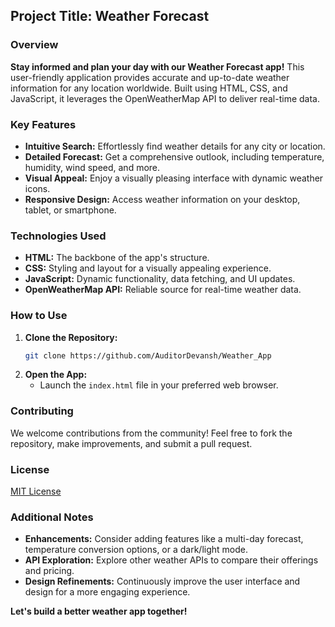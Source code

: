 ## **Project Title: Weather Forecast**

### **Overview**

**Stay informed and plan your day with our Weather Forecast app!** This user-friendly application provides accurate and up-to-date weather information for any location worldwide. Built using HTML, CSS, and JavaScript, it leverages the OpenWeatherMap API to deliver real-time data.

### **Key Features**

* **Intuitive Search:** Effortlessly find weather details for any city or location.
* **Detailed Forecast:** Get a comprehensive outlook, including temperature, humidity, wind speed, and more.
* **Visual Appeal:** Enjoy a visually pleasing interface with dynamic weather icons.
* **Responsive Design:** Access weather information on your desktop, tablet, or smartphone.

### **Technologies Used**

* **HTML:** The backbone of the app's structure.
* **CSS:** Styling and layout for a visually appealing experience.
* **JavaScript:** Dynamic functionality, data fetching, and UI updates.
* **OpenWeatherMap API:** Reliable source for real-time weather data.

### **How to Use**

1. **Clone the Repository:**
   ```bash
   git clone https://github.com/AuditorDevansh/Weather_App
   ```
2. **Open the App:**
   * Launch the `index.html` file in your preferred web browser.

### **Contributing**

We welcome contributions from the community! Feel free to fork the repository, make improvements, and submit a pull request.

### **License**

[MIT License]()

### **Additional Notes**

* **Enhancements:** Consider adding features like a multi-day forecast, temperature conversion options, or a dark/light mode.
* **API Exploration:** Explore other weather APIs to compare their offerings and pricing.
* **Design Refinements:** Continuously improve the user interface and design for a more engaging experience.

**Let's build a better weather app together!**
